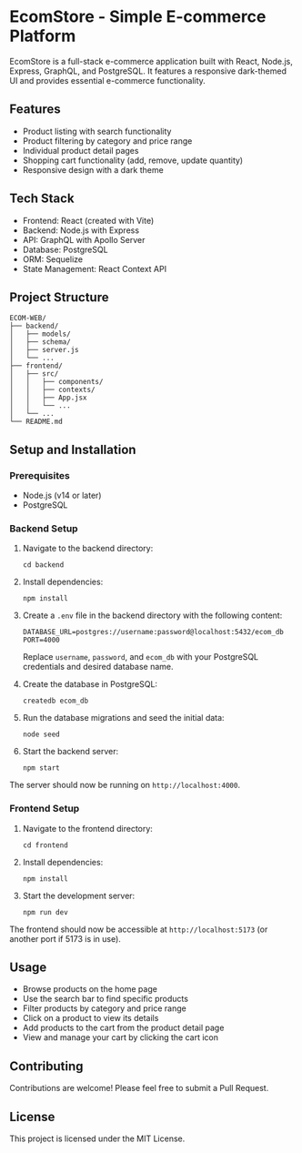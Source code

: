 # EcomStore - Simple E-commerce Platform

EcomStore is a full-stack e-commerce application built with React, Node.js, Express, GraphQL, and PostgreSQL. It features a responsive dark-themed UI and provides essential e-commerce functionality.

## Features

- Product listing with search functionality
- Product filtering by category and price range
- Individual product detail pages
- Shopping cart functionality (add, remove, update quantity)
- Responsive design with a dark theme

## Tech Stack

- Frontend: React (created with Vite)
- Backend: Node.js with Express
- API: GraphQL with Apollo Server
- Database: PostgreSQL
- ORM: Sequelize
- State Management: React Context API

## Project Structure

```
ECOM-WEB/
├── backend/
│   ├── models/
│   ├── schema/
│   ├── server.js
│   └── ...
├── frontend/
│   ├── src/
│   │   ├── components/
│   │   ├── contexts/
│   │   ├── App.jsx
│   │   └── ...
│   └── ...
└── README.md
```

## Setup and Installation

### Prerequisites

- Node.js (v14 or later)
- PostgreSQL

### Backend Setup

1. Navigate to the backend directory:
   ```
   cd backend
   ```

2. Install dependencies:
   ```
   npm install
   ```

3. Create a `.env` file in the backend directory with the following content:
   ```
   DATABASE_URL=postgres://username:password@localhost:5432/ecom_db
   PORT=4000
   ```
   Replace `username`, `password`, and `ecom_db` with your PostgreSQL credentials and desired database name.

4. Create the database in PostgreSQL:
   ```
   createdb ecom_db
   ```

5. Run the database migrations and seed the initial data:
   ```
   node seed
   ```

6. Start the backend server:
   ```
   npm start
   ```

The server should now be running on `http://localhost:4000`.

### Frontend Setup

1. Navigate to the frontend directory:
   ```
   cd frontend
   ```

2. Install dependencies:
   ```
   npm install
   ```

3. Start the development server:
   ```
   npm run dev
   ```

The frontend should now be accessible at `http://localhost:5173` (or another port if 5173 is in use).

## Usage

- Browse products on the home page
- Use the search bar to find specific products
- Filter products by category and price range
- Click on a product to view its details
- Add products to the cart from the product detail page
- View and manage your cart by clicking the cart icon

## Contributing

Contributions are welcome! Please feel free to submit a Pull Request.

## License

This project is licensed under the MIT License.
